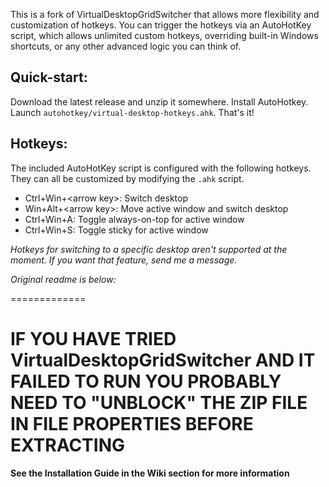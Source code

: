 This is a fork of VirtualDesktopGridSwitcher that allows more flexibility and customization of hotkeys.  You can trigger the hotkeys via an AutoHotKey script, which allows
unlimited custom hotkeys, overriding built-in Windows shortcuts, or any other advanced logic you can think of.

## Quick-start:

Download the latest release and unzip it somewhere.  Install AutoHotkey.  Launch `autohotkey/virtual-desktop-hotkeys.ahk`.  That's it!

## Hotkeys:

The included AutoHotKey script is configured with the following hotkeys.  They can all be customized by modifying the `.ahk` script.

* Ctrl+Win+&lt;arrow key>: Switch desktop
* Win+Alt+&lt;arrow key>: Move active window and switch desktop
* Ctrl+Win+A: Toggle always-on-top for active window
* Ctrl+Win+S: Toggle sticky for active window

*Hotkeys for switching to a specific desktop aren't supported at the moment.  If you want that feature, send me a message.*

*Original readme is below:*

=============

# **IF YOU HAVE TRIED VirtualDesktopGridSwitcher AND IT FAILED TO RUN YOU PROBABLY NEED TO "UNBLOCK" THE ZIP FILE IN FILE PROPERTIES BEFORE EXTRACTING**
**See the Installation Guide in the Wiki section for more information**